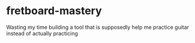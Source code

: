# fretboard-mastery
Wasting my time building a tool that is supposedly help me practice guitar instead of actually practicing
